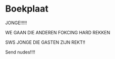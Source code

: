 # Boekplaat
JONGE!!!!!

WE GAAN DIE ANDEREN FOKCING HARD REKKEN

SWS JONGE DIE GASTEN ZIJN REKT!!

Send nudes!!!!
